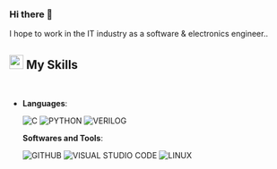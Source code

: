 ### Hi there 👋

I hope to work in the IT industry as a software & electronics engineer..

## <img src="https://media2.giphy.com/media/QssGEmpkyEOhBCb7e1/giphy.gif?cid=ecf05e47a0n3gi1bfqntqmob8g9aid1oyj2wr3ds3mg700bl&rid=giphy.gif" width ="25"><b> My Skills</b>
<br>
<!-- <p align="center"> -->

- **Languages**:
    
    ![C](https://img.shields.io/badge/C%20-%232370ED.svg?style=for-the-badge&logo=c&logoColor=white)
    ![PYTHON](https://img.shields.io/badge/Python%20-%2314354C.svg?style=for-the-badge&logo=python&logoColor=white)
    ![VERILOG](https://img.shields.io/badge/VERILOG-003545?style=for-the-badge)

  **Softwares and Tools**:
    
    ![GITHUB](https://img.shields.io/badge/github-%23121011.svg?style=for-the-badge&logo=github&logoColor=white)
    ![VISUAL STUDIO CODE](https://img.shields.io/badge/Visual%20Studio%20Code-0078d7.svg?style=for-the-badge&logo=visual-studio-code&logoColor=white)
    ![LINUX](https://img.shields.io/badge/Linux-FCC624?style=for-the-badge&logo=linux&logoColor=black)
<br>

<!--
**Park-Judong/Park-Judong** is a ✨ _special_ ✨ repository because its `README.md` (this file) appears on your GitHub profile.

Here are some ideas to get you started:

- 🔭 I’m currently working on ...
- 🌱 I’m currently learning ...
- 👯 I’m looking to collaborate on ...
- 🤔 I’m looking for help with ...
- 💬 Ask me about ...
- 📫 How to reach me: ...
- 😄 Pronouns: ...
- ⚡ Fun fact: ...
-->
